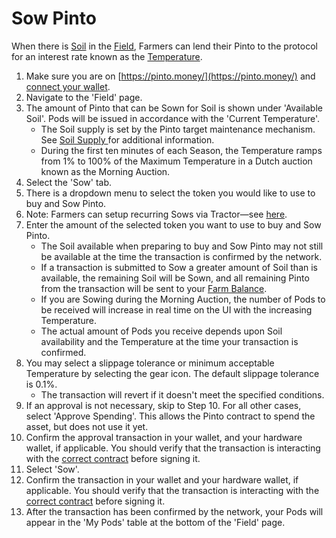 # Sow Pinto

When there is [Soil](../../resources/glossary.md#soil) in the [Field](../../farm/field.md), Farmers can lend their Pinto to the protocol for an interest rate known as the [Temperature](../../target-maintenance/temperature.md).

1. Make sure you are on [https://pinto.money/](https://pinto.money/) and [connect your wallet](../getting-started/connect-to-pinto.md).
2. Navigate to the 'Field' page.
3. The amount of Pinto that can be Sown for Soil is shown under 'Available Soil'. Pods will be issued in accordance with the 'Current Temperature'.
   * The Soil supply is set by the Pinto target maintenance mechanism. See [Soil Supply ](../../target-maintenance/overview.md#soil-supply)for additional information.
   * During the first ten minutes of each Season, the Temperature ramps from 1% to 100% of the Maximum Temperature in a Dutch auction known as the Morning Auction.
4. Select the 'Sow' tab.
5. There is a dropdown menu to select the token you would like to use to buy and Sow Pinto.
6. Note: Farmers can setup recurring Sows via Tractor—see [here](https://x.com/pintodotmoney/status/1914728533320237207).
7. Enter the amount of the selected token you want to use to buy and Sow Pinto.
   * The Soil available when preparing to buy and Sow Pinto may not still be available at the time the transaction is confirmed by the network.&#x20;
   * If a transaction is submitted to Sow a greater amount of Soil than is available, the remaining Soil will be Sown, and all remaining Pinto from the transaction will be sent to your [Farm Balance](../../resources/glossary.md#farm-assets).
   * If you are Sowing during the Morning Auction, the number of Pods to be received will increase in real time on the UI with the increasing Temperature.
   * The actual amount of Pods you receive depends upon Soil availability and the Temperature at the time your transaction is confirmed.
8. You may select a slippage tolerance or minimum acceptable Temperature by selecting the gear icon. The default slippage tolerance is 0.1%.
   * The transaction will revert if it doesn't meet the specified conditions.
9. If an approval is not necessary, skip to Step 10. For all other cases, select 'Approve Spending'. This allows the Pinto contract to spend the asset, but does not use it yet.
10. Confirm the approval transaction in your wallet, and your hardware wallet, if applicable. You should verify that the transaction is interacting with the [correct contract](../../resources/contracts.md) before signing it.
11. Select 'Sow'.
12. Confirm the transaction in your wallet and your hardware wallet, if applicable. You should verify that the transaction is interacting with the [correct contract](../../resources/contracts.md) before signing it.
13. After the transaction has been confirmed by the network, your Pods will appear in the 'My Pods' table at the bottom of the 'Field' page.
